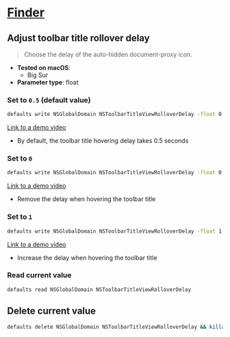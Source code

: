 # [Finder](../readme.md)

## Adjust toolbar title rollover delay

> Choose the delay of the auto-hidden document-proxy icon.

- **Tested on macOS**:
  * Big Sur
- **Parameter type**: float

### Set to `0.5` (default value)
```bash
defaults write NSGlobalDomain NSToolbarTitleViewRolloverDelay -float 0.5 && killall Finder
```
[Link to a demo video](0.5.mp4)
- By default, the toolbar title hovering delay takes 0.5 seconds

### Set to `0`
```bash
defaults write NSGlobalDomain NSToolbarTitleViewRolloverDelay -float 0 && killall Finder
```
[Link to a demo video](0.mp4)
- Remove the delay when hovering the toolbar title

### Set to `1`
```bash
defaults write NSGlobalDomain NSToolbarTitleViewRolloverDelay -float 1 && killall Finder
```
[Link to a demo video](1.mp4)
- Increase the delay when hovering the toolbar title

### Read current value
```bash
defaults read NSGlobalDomain NSToolbarTitleViewRolloverDelay
```

## Delete current value
```bash
defaults delete NSGlobalDomain NSToolbarTitleViewRolloverDelay && killall Finder
```
